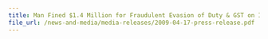 ```yaml
---
title: Man Fined $1.4 Million for Fraudulent Evasion of Duty & GST on Import of Japanese Cars
file_url: /news-and-media/media-releases/2009-04-17-press-release.pdf
---
```

